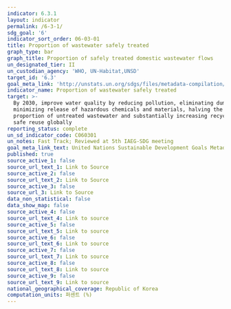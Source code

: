 ```yaml
---
indicator: 6.3.1
layout: indicator
permalink: /6-3-1/
sdg_goal: '6'
indicator_sort_order: 06-03-01
title: Proportion of wastewater safely treated
graph_type: bar
graph_title: Proportion of safely treated domestic wastewater flows
un_designated_tier: II
un_custodian_agency: 'WHO, UN-Habitat,UNSD'
target_id: '6.3'
goal_meta_link: 'http://unstats.un.org/sdgs/files/metadata-compilation/Metadata-Goal-6.pdf'
indicator_name: Proportion of wastewater safely treated
target: >-
  By 2030, improve water quality by reducing pollution, eliminating dumping and
  minimizing release of hazardous chemicals and materials, halving the
  proportion of untreated wastewater and substantially increasing recycling and
  safe reuse globally
reporting_status: complete
un_sd_indicator_code: C060301
un_notes: Fast Track; Reviewed at 5th IAEG-SDG meeting
goal_meta_link_text: United Nations Sustainable Development Goals Metadata (pdf 428kB)
published: true
source_active_1: false
source_url_text_1: Link to Source
source_active_2: false
source_url_text_2: Link to Source
source_active_3: false
source_url_3: Link to Source
data_non_statistical: false
data_show_map: false
source_active_4: false
source_url_text_4: Link to source
source_active_5: false
source_url_text_5: Link to source
source_active_6: false
source_url_text_6: Link to source
source_active_7: false
source_url_text_7: Link to source
source_active_8: false
source_url_text_8: Link to source
source_active_9: false
source_url_text_9: Link to source
national_geographical_coverage: Republic of Korea
computation_units: 퍼센트 (%)
---
```


